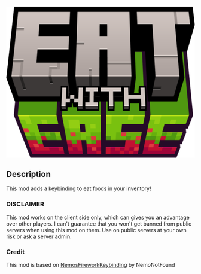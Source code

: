 ![Title](https://github.com/BertSa/BertSa/blob/main/resources/minecraft_projects/eatwithease/minecraft_title.png)
## Description
This mod adds a keybinding to eat foods in your inventory!

### DISCLAIMER
This mod works on the client side only, which can gives you an advantage over other players.
I can't guarantee that you won't get banned from public servers when using this mod on them.
Use on public servers at your own risk or ask a server admin.

### Credit
This mod is based on [NemosFireworkKeybinding](https://github.com/NemoNotFound/NemosFireworkKeybinding) by NemoNotFound
